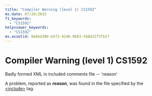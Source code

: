 ```yaml
---
title: "Compiler Warning (level 1) CS1592"
ms.date: 07/20/2015
f1_keywords: 
  - "CS1592"
helpviewer_keywords: 
  - "CS1592"
ms.assetid: 0a6bd30b-b5f2-424b-9683-568d32f3fb17
---
```

# Compiler Warning (level 1) CS1592
Badly formed XML in included comments file -- 'reason'  
  
 A problem, reported as ***reason***, was found in the file specified by the [\<include>](../../csharp/programming-guide/xmldoc/include.md) tag.
